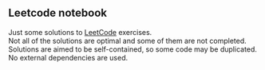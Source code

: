 ## Leetcode notebook
Just some solutions to [LeetCode](https://leetcode.com) exercises.  
Not all of the solutions are optimal and some of them are not completed.  
Solutions are aimed to be self-contained, so some code may be duplicated.  
No external dependencies are used.